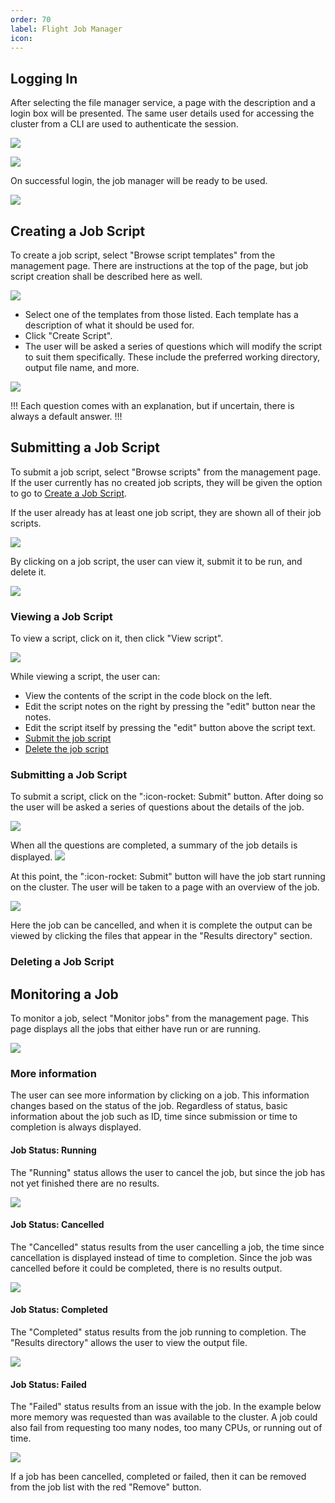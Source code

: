 ```yaml
---
order: 70
label: Flight Job Manager
icon:
---
```


## Logging In

After selecting the file manager service, a page with the description and a login box will be presented. The same user details used for accessing the cluster from a CLI are used to authenticate the session.

![](/images/flight_web_jobmanager_login.png)

![](/images/flight_web_login.png)

On successful login, the job manager will be ready to be used.

![](/images/flight_web_jobmanager_options.png)


## Creating a Job Script

To create a job script, select "Browse script templates" from the management page. There are instructions at the top of the page, but job script creation shall be described here as well.

![](/images/flight_web_jobmanager_creation.png)

- Select one of the templates from those listed. Each template has a description of what it should be used for.
- Click "Create Script".
- The user will be asked a series of questions which will modify the script to suit them specifically. These include the preferred working directory, output file name, and more.

![](/images/flight_web_jobmanager_creation_question.png)

!!!
Each question comes with an explanation, but if uncertain, there is always a default answer.
!!!

## Submitting a Job Script

To submit a job script, select "Browse scripts" from the management page. If the user currently has no created job scripts, they will be given the option to go to [Create a Job Script](/USE/working_with_web_suite/flight_job_manager/#creating-a-job-script). 

If the user already has at least one job script, they are shown all of their job scripts. 

![](/images/flight_web_jobmanager_submit.png)

By clicking on a job script, the user can view it, submit it to be run, and delete it.

![](/images/flight_web_jobmanager_selected.png)

### Viewing a Job Script

To view a script, click on it, then click "View script".

![](/images/flight_web_jobmanager_submit_view.png)

While viewing a script, the user can:
- View the contents of the script in the code block on the left.
- Edit the script notes on the right by pressing the "edit" button near the notes. 
- Edit the script itself by pressing the "edit" button above the script text.
- [Submit the job script](/USE/working_with_web_suite/flight_job_manager/#submitting-a-job-script-1)
- [Delete the job script](/USE/working_with_web_suite/flight_job_manager/#deleting-a-job-script)

### Submitting a Job Script

To submit a script, click on the ":icon-rocket: Submit" button. After doing so the user will be asked a series of questions about the details of the job.

![](/images/flight_web_jobmanager_submit_submit.png)

When all the questions are completed, a summary of the job details is displayed. 
![](/images/flight_web_jobmanager_submit_finish.png)

At this point, the ":icon-rocket: Submit" button will have the job start running on the cluster. The user will be taken to a page with an overview of the job. 

![](/images/flight_web_jobmanager_submit_running.png)

Here the job can be cancelled, and when it is complete the output can be viewed by clicking the files that appear in the "Results directory" section.

### Deleting a Job Script



## Monitoring a Job

To monitor a job, select "Monitor jobs" from the management page. This page displays all the jobs that either have run or are running.

![](/images/flight_web_jobmanager_monitor.png)

### More information
The user can see more information by clicking on a job. This information changes based on the status of the job. Regardless of status, basic information about the job such as ID, time since submission or time to completion is always displayed. 


#### Job Status: Running

The "Running" status allows the user to cancel the job, but since the job has not yet finished there are no results.

![](/images/flight_web_jobmanager_monitor_select_running.png)

#### Job Status: Cancelled

The "Cancelled" status results from the user cancelling a job, the time since cancellation is displayed instead of time to completion. Since the job was cancelled before it could be completed, there is no results output.

![](/images/flight_web_jobmanager_monitor_select_cancelled.png)

#### Job Status: Completed

The "Completed" status results from the job running to completion. The "Results directory" allows the user to view the output file.

![](/images/flight_web_jobmanager_monitor_select_completed.png)

#### Job Status: Failed

The "Failed" status results from an issue with the job. In the example below more memory was requested than was available to the cluster. A job could also fail from requesting too many nodes, too many CPUs, or running out of time.

![](/images/flight_web_jobmanager_monitor_select_failed.png)

If a job has been cancelled, completed or failed, then it can be removed from the job list with the red "Remove" button.
